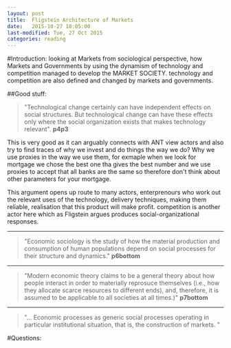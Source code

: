 ```yaml
---
layout: post
title:  Fligstein Architecture of Markets
date:   2015-10-27 18:05:00
last-modified: Tue, 27 Oct 2015
categories: reading
---
```


#Introduction:
looking at Markets from sociological perspective, how Markets and Governments by using the dynamism of technology and competition managed to develop the MARKET SOCIETY. technology and competition are also defined and changed by markets and governments.


##Good stuff:

>"Technological change certainly can have independent effects on social structures. But technological change can have these effects only where the social organization exists that makes technology relevant". **p4p3**

This is very good as it can arguably connects with ANT view actors and also try to find traces of why we invest and do things the way we do? Why we use proxies in the way we use them, for exmaple when we look for mortgage we chose the best one tha gives the best number and we use proxies to accept that all banks are the same so therefore don't think about other parameters for your mortgage.

This argument opens up route to many actors, enterprenours who work out the relevant uses of the technology, delivery techniques, making them reliable, realisation that this product will make profit. competition is another actor here which as Fligstein argues produces social-organizational responses.

---

>"Economic sociology is the study of how the material production and consumption of human populations depend on social processes for their structure and dynamics." **p6bottom**

---

>"Modern economic theory claims to be a general theory about how people interact in order to materially reprosuce themselves (i.e., how they allocate scarce resources to different ends), and, therefore, it is assumed to be applicable to all societies at all times.)" **p7bottom**

---

>"... Economic processes as generic social processes operating in particular institutional situation, that is, the construction of markets. "

#Questions:
